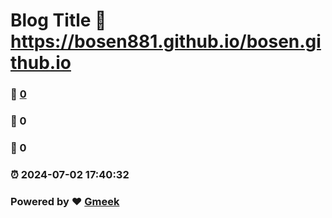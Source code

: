 # Blog Title :link: https://bosen881.github.io/bosen.github.io 
### :page_facing_up: [0](https://bosen881.github.io/bosen.github.io/tag.html) 
### :speech_balloon: 0 
### :hibiscus: 0 
### :alarm_clock: 2024-07-02 17:40:32 
### Powered by :heart: [Gmeek](https://github.com/Meekdai/Gmeek)

